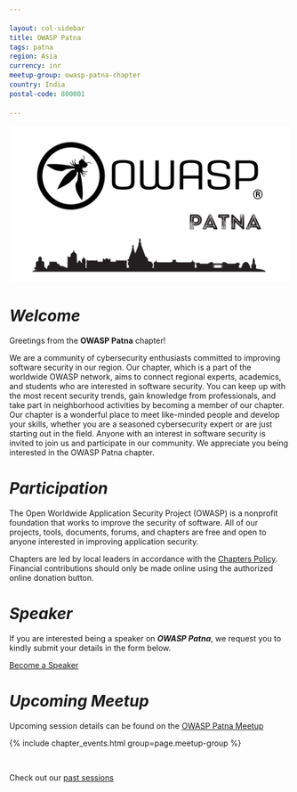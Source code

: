 ```yaml
---

layout: col-sidebar
title: OWASP Patna
tags: patna
region: Asia
currency: inr
meetup-group: owasp-patna-chapter
country: India
postal-code: 800001

---
```


<img src="LogoMain.png" width="960" alt="OWASPLogo">

# <b><i>Welcome</i></b>

Greetings from the <b>OWASP Patna</b> chapter! 

We are a community of cybersecurity enthusiasts committed to improving software security in our region. Our chapter, which is a part of the worldwide OWASP network, aims to connect regional experts, academics, and students who are interested in software security. You can keep up with the most recent security trends, gain knowledge from professionals, and take part in neighborhood activities by becoming a member of our chapter. Our chapter is a wonderful place to meet like-minded people and develop your skills, whether you are a seasoned cybersecurity expert or are just starting out in the field. Anyone with an interest in software security is invited to join us and participate in our community. We appreciate you being interested in the OWASP Patna chapter.

# <b><i>Participation</i></b>
The Open Worldwide Application Security Project (OWASP) is a nonprofit foundation that works to improve the security of software. All of our projects, tools, documents, forums, and chapters are free and open to anyone interested in improving application security. 

Chapters are led by local leaders in accordance with the [Chapters Policy](/www-policy/operational/chapters). Financial contributions should only be made online using the authorized online donation button. 

# <b><i>Speaker</i></b>
If you are interested being a speaker on <i><b>OWASP Patna</i></b>, we request you to kindly submit your details in the form below.

[Become a Speaker](https://forms.gle/fvP23EuT6KewwkL3A)

# <b><i>Upcoming Meetup</i></b>

Upcoming session details can be found on the [OWASP Patna Meetup](https://www.meetup.com/owasp-patna-chapter/)

{% include chapter_events.html group=page.meetup-group %}

<br>

Check out our [past sessions](tab_pastevents.md)

